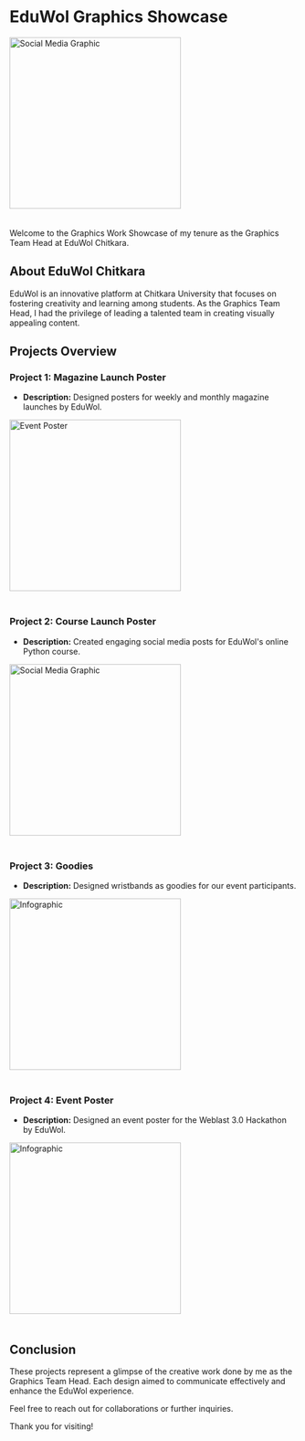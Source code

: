 # EduWol Graphics Showcase

<a href="https://eduwol.com/about/"><img src="https://www.eduwol.com/assets/images/logo1.png" alt="Social Media Graphic" width="300px" style="margin-bottom: 20px;" /></a>

Welcome to the Graphics Work Showcase of my tenure as the Graphics Team Head at EduWol Chitkara.

## About EduWol Chitkara

EduWol is an innovative platform at Chitkara University that focuses on fostering creativity and learning among students. As the Graphics Team Head, I had the privilege of leading a talented team in creating visually appealing content.

## Projects Overview

### Project 1: Magazine Launch Poster
- **Description:** Designed posters for weekly and monthly magazine launches by EduWol.
<img src="https://i.ibb.co/X3R2q1m/1.png" alt="Event Poster" width="300px" style="margin-bottom: 20px;" />

### Project 2: Course Launch Poster
- **Description:** Created engaging social media posts for EduWol's online Python course.
<img src="https://i.ibb.co/X4pBQ1t/2.png" alt="Social Media Graphic" width="300px" style="margin-bottom: 20px;" />

### Project 3: Goodies
- **Description:** Designed wristbands as goodies for our event participants.
<img src="https://i.ibb.co/qgw4BZC/3.png" alt="Infographic" width="300px" style="margin-bottom: 20px;" />

### Project 4: Event Poster
- **Description:** Designed an event poster for the Weblast 3.0 Hackathon by EduWol.
<img src="https://i.ibb.co/hswS1cF/4.png" alt="Infographic" width="300px" style="margin-bottom: 20px;" />

## Conclusion

These projects represent a glimpse of the creative work done by me as the Graphics Team Head. Each design aimed to communicate effectively and enhance the EduWol experience.

Feel free to reach out for collaborations or further inquiries.

Thank you for visiting!
